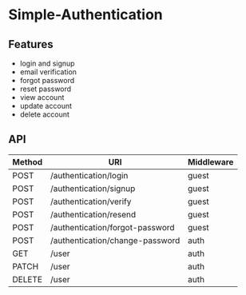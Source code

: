 # Simple-Authentication

## Features
- login and signup
- email verification
- forgot password
- reset password
- view account
- update account
- delete account

## API
| Method | URI                                 | Middleware |
|--------|-------------------------------------|------------|
| POST   | /authentication/login               | guest      |
| POST   | /authentication/signup              | guest      |
| POST   | /authentication/verify              | guest      |
| POST   | /authentication/resend              | guest      |
| POST   | /authentication/forgot-password     | guest      |
| POST   | /authentication/change-password     | auth       |
| GET    | /user                               | auth       |
| PATCH  | /user                               | auth       |
| DELETE | /user                               | auth       |
